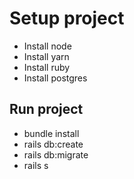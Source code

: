 # Setup project 

- Install node 
- Install yarn
- Install ruby 
- Install postgres

## Run project 

- bundle install
- rails db:create
- rails db:migrate
- rails s 
